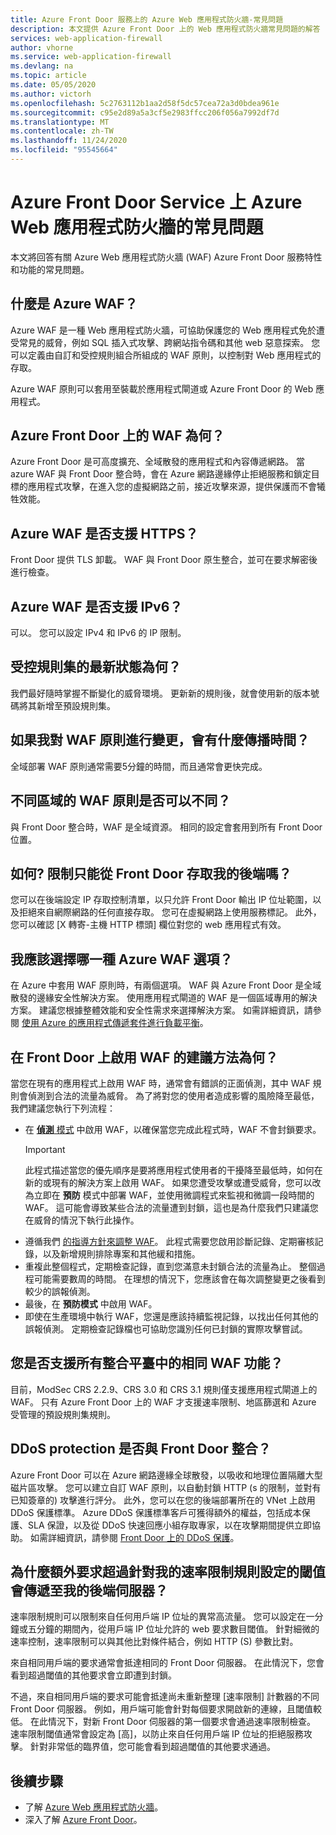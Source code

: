 ```yaml
---
title: Azure Front Door 服務上的 Azure Web 應用程式防火牆-常見問題
description: 本文提供 Azure Front Door 上的 Web 應用程式防火牆常見問題的解答
services: web-application-firewall
author: vhorne
ms.service: web-application-firewall
ms.devlang: na
ms.topic: article
ms.date: 05/05/2020
ms.author: victorh
ms.openlocfilehash: 5c2763112b1aa2d58f5dc57cea72a3d0bdea961e
ms.sourcegitcommit: c95e2d89a5a3cf5e2983ffcc206f056a7992df7d
ms.translationtype: MT
ms.contentlocale: zh-TW
ms.lasthandoff: 11/24/2020
ms.locfileid: "95545664"
---
```

# <a name="frequently-asked-questions-for-azure-web-application-firewall-on-azure-front-door-service"></a>Azure Front Door Service 上 Azure Web 應用程式防火牆的常見問題

本文將回答有關 Azure Web 應用程式防火牆 (WAF) Azure Front Door 服務特性和功能的常見問題。 

## <a name="what-is-azure-waf"></a>什麼是 Azure WAF？

Azure WAF 是一種 Web 應用程式防火牆，可協助保護您的 Web 應用程式免於遭受常見的威脅，例如 SQL 插入式攻擊、跨網站指令碼和其他 web 惡意探索。 您可以定義由自訂和受控規則組合所組成的 WAF 原則，以控制對 Web 應用程式的存取。

Azure WAF 原則可以套用至裝載於應用程式閘道或 Azure Front Door 的 Web 應用程式。

## <a name="what-is-waf-on-azure-front-door"></a>Azure Front Door 上的 WAF 為何？ 

Azure Front Door 是可高度擴充、全域散發的應用程式和內容傳遞網路。 當 azure WAF 與 Front Door 整合時，會在 Azure 網路邊緣停止拒絕服務和鎖定目標的應用程式攻擊，在進入您的虛擬網路之前，接近攻擊來源，提供保護而不會犧牲效能。

## <a name="does-azure-waf-support-https"></a>Azure WAF 是否支援 HTTPS？

Front Door 提供 TLS 卸載。 WAF 與 Front Door 原生整合，並可在要求解密後進行檢查。

## <a name="does-azure-waf-support-ipv6"></a>Azure WAF 是否支援 IPv6？

可以。 您可以設定 IPv4 和 IPv6 的 IP 限制。

## <a name="how-up-to-date-are-the-managed-rule-sets"></a>受控規則集的最新狀態為何？

我們最好隨時掌握不斷變化的威脅環境。 更新新的規則後，就會使用新的版本號碼將其新增至預設規則集。

## <a name="what-is-the-propagation-time-if-i-make-a-change-to-my-waf-policy"></a>如果我對 WAF 原則進行變更，會有什麼傳播時間？

全域部署 WAF 原則通常需要5分鐘的時間，而且通常會更快完成。

## <a name="can-waf-policies-be-different-for-different-regions"></a>不同區域的 WAF 原則是否可以不同？

與 Front Door 整合時，WAF 是全域資源。 相同的設定會套用到所有 Front Door 位置。
 
## <a name="how-do-i-limit-access-to-my-back-end-to-be-from-front-door-only"></a>如何? 限制只能從 Front Door 存取我的後端嗎？

您可以在後端設定 IP 存取控制清單，以只允許 Front Door 輸出 IP 位址範圍，以及拒絕來自網際網路的任何直接存取。 您可在虛擬網路上使用服務標記。 此外，您可以確認 [X 轉寄-主機 HTTP 標頭] 欄位對您的 web 應用程式有效。

## <a name="which-azure-waf-options-should-i-choose"></a>我應該選擇哪一種 Azure WAF 選項？

在 Azure 中套用 WAF 原則時，有兩個選項。 WAF 與 Azure Front Door 是全域散發的邊緣安全性解決方案。 使用應用程式閘道的 WAF 是一個區域專用的解決方案。 建議您根據整體效能和安全性需求來選擇解決方案。 如需詳細資訊，請參閱 [使用 Azure 的應用程式傳遞套件進行負載平衡](../../frontdoor/front-door-lb-with-azure-app-delivery-suite.md)。

## <a name="whats-the-recommended-approach-to-enabling-waf-on-front-door"></a>在 Front Door 上啟用 WAF 的建議方法為何？

當您在現有的應用程式上啟用 WAF 時，通常會有錯誤的正面偵測，其中 WAF 規則會偵測到合法的流量為威脅。 為了將對您的使用者造成影響的風險降至最低，我們建議您執行下列流程：

* 在 [**偵測** 模式](./waf-front-door-create-portal.md#change-mode) 中啟用 WAF，以確保當您完成此程式時，WAF 不會封鎖要求。
  > [!IMPORTANT]
  > 此程式描述當您的優先順序是要將應用程式使用者的干擾降至最低時，如何在新的或現有的解決方案上啟用 WAF。 如果您遭受攻擊或遭受威脅，您可以改為立即在 **預防** 模式中部署 WAF，並使用微調程式來監視和微調一段時間的 WAF。 這可能會導致某些合法的流量遭到封鎖，這也是為什麼我們只建議您在威脅的情況下執行此操作。
* 遵循我們 [的指導方針來調整 WAF](./waf-front-door-tuning.md)。 此程式需要您啟用診斷記錄、定期審核記錄，以及新增規則排除專案和其他緩和措施。
* 重複此整個程式，定期檢查記錄，直到您滿意未封鎖合法的流量為止。 整個過程可能需要數周的時間。 在理想的情況下，您應該會在每次調整變更之後看到較少的誤報偵測。
* 最後，在 **預防模式** 中啟用 WAF。
* 即使在生產環境中執行 WAF，您還是應該持續監視記錄，以找出任何其他的誤報偵測。 定期檢查記錄檔也可協助您識別任何已封鎖的實際攻擊嘗試。

## <a name="do-you-support-same-waf-features-in-all-integrated-platforms"></a>您是否支援所有整合平臺中的相同 WAF 功能？

目前，ModSec CRS 2.2.9、CRS 3.0 和 CRS 3.1 規則僅支援應用程式閘道上的 WAF。 只有 Azure Front Door 上的 WAF 才支援速率限制、地區篩選和 Azure 受管理的預設規則集規則。

## <a name="is-ddos-protection-integrated-with-front-door"></a>DDoS protection 是否與 Front Door 整合？ 

Azure Front Door 可以在 Azure 網路邊緣全球散發，以吸收和地理位置隔離大型磁片區攻擊。 您可以建立自訂 WAF 原則，以自動封鎖 HTTP (s 的限制，並對有已知簽章的) 攻擊進行評分。 此外，您可以在您的後端部署所在的 VNet 上啟用 DDoS 保護標準。 Azure DDoS 保護標準客戶可獲得額外的權益，包括成本保護、SLA 保證，以及從 DDoS 快速回應小組存取專家，以在攻擊期間提供立即協助。 如需詳細資訊，請參閱 [Front Door 上的 DDoS 保護](../../frontdoor/front-door-ddos.md)。

## <a name="why-do-additional-requests-above-the-threshold-configured-for-my-rate-limit-rule-get-passed-to-my-backend-server"></a>為什麼額外要求超過針對我的速率限制規則設定的閾值會傳遞至我的後端伺服器？

速率限制規則可以限制來自任何用戶端 IP 位址的異常高流量。 您可以設定在一分鐘或五分鐘的期間內，從用戶端 IP 位址允許的 web 要求數目閾值。 針對細微的速率控制，速率限制可以與其他比對條件結合，例如 HTTP (S) 參數比對。 

來自相同用戶端的要求通常會抵達相同的 Front Door 伺服器。 在此情況下，您會看到超過閾值的其他要求會立即遭到封鎖。 

不過，來自相同用戶端的要求可能會抵達尚未重新整理 [速率限制] 計數器的不同 Front Door 伺服器。 例如，用戶端可能會針對每個要求開啟新的連線，且閾值較低。 在此情況下，對新 Front Door 伺服器的第一個要求會通過速率限制檢查。 速率限制閾值通常會設定為 [高]，以防止來自任何用戶端 IP 位址的拒絕服務攻擊。 針對非常低的臨界值，您可能會看到超過閾值的其他要求通過。

## <a name="next-steps"></a>後續步驟

- 了解 [Azure Web 應用程式防火牆](../overview.md)。
- 深入了解 [Azure Front Door](../../frontdoor/front-door-overview.md)。
